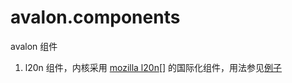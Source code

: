 # avalon.components

avalon 组件

1. l20n 组件，内核采用 [mozilla l20n](l20n.org)[] 的国际化组件，用法参见[例子](l20n/examples/examples.html)
